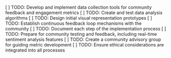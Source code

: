 [ ] TODO: Develop and implement data collection tools for community feedback and engagement metrics
[ ] TODO: Create and test data analysis algorithms
[ ] TODO: Design initial visual representation prototypes
[ ] TODO: Establish continuous feedback loop mechanisms with the community
[ ] TODO: Document each step of the implementation process
[ ] TODO: Prepare for community testing and feedback, including real-time sentiment analysis features
[ ] TODO: Create a community advisory group for guiding metric development
[ ] TODO: Ensure ethical considerations are integrated into all processes